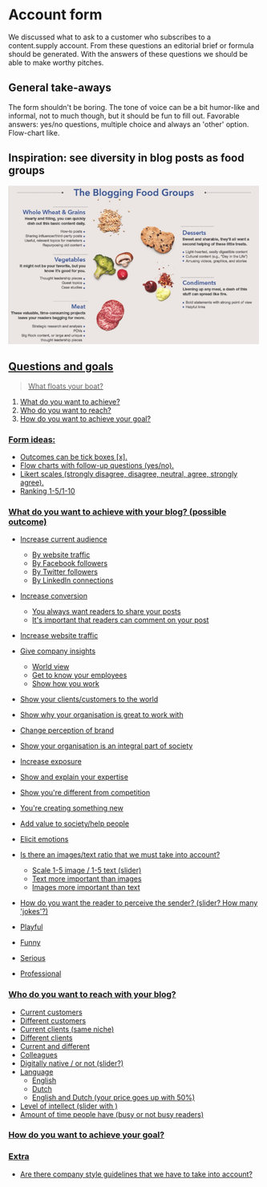 # Account form

We discussed what to ask to a customer who subscribes to a content.supply account. From these questions an editorial brief or formula should be generated. With the answers of these questions we should be able to make worthy pitches.

## General take-aways

The form shouldn't be boring. The tone of voice can be a bit humor-like and informal, not to much though, but it should be fun to fill out. Favorable answers: yes/no questions, multiple choice and always an 'other' option. Flow-chart like.

## Inspiration: see diversity in blog posts as food groups

<a href="http://www.socialfresh.com/content/uploads/2014/02/well-balanced-blog.jpg"><img src="the-blogging-food-groups.png" width="500">                  
## Questions and goals

> What floats your boat?

1. What do you want to achieve?
2. Who do you want to reach?
3. How do you want to achieve your goal?

### Form ideas:
  * Outcomes can be tick boxes [x].
  * Flow charts with follow-up questions (yes/no).
  * Likert scales (strongly disagree, disagree, neutral, agree, strongly agree).
  * Ranking 1-5/1-10

### What do you want to achieve with your blog? (possible outcome)

* Increase current audience
  * By website traffic
  * By Facebook followers
  * By Twitter followers
  * By LinkedIn connections

* Increase conversion
  * You always want readers to share your posts
  * It's important that readers can comment on your post

* Increase website traffic
* Give company insights
  * World view
  * Get to know your employees
  * Show how you work

* Show your clients/customers to the world
* Show why your organisation is great to work with
* Change perception of brand
* Show your organisation is an integral part of society
* Increase exposure
* Show and explain your expertise
* Show you're different from competition
* You're creating something new
* Add value to society/help people
* Elicit emotions

* Is there an images/text ratio that we must take into account?
  * Scale 1-5 image / 1-5 text (slider)
  * Text more important than images
  * Images more important than text   

* How do you want the reader to perceive the sender? (slider? How many 'jokes'?)
* Playful
* Funny
* Serious
* Professional

### Who do you want to reach with your blog?

* Current customers
* Different customers
* Current clients (same niche)
* Different clients
* Current and different
* Colleagues
* Digitally native / or not (slider?)
* Language
  * English
  * Dutch
  * English and Dutch (your price goes up with 50%)
* Level of intellect (slider with )
* Amount of time people have (busy or not busy readers)

### How do you want to achieve your goal?


### Extra

* Are there company style guidelines that we have to take into account?
